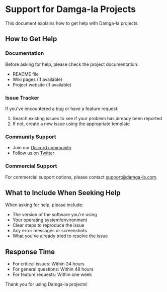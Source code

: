 # Support for Damga-la Projects

This document explains how to get help with Damga-la projects.

## How to Get Help

### Documentation

Before asking for help, please check the project documentation:

* README file
* Wiki pages (if available)
* Project website (if available)

### Issue Tracker

If you've encountered a bug or have a feature request:

1. Search existing issues to see if your problem has already been reported
2. If not, create a new issue using the appropriate template

### Community Support

* Join our [Discord community](https://discord.gg/damga-la)
* Follow us on [Twitter](https://twitter.com/damgala)

### Commercial Support

For commercial support options, please contact support@damga-la.com.

## What to Include When Seeking Help

When asking for help, please include:

* The version of the software you're using
* Your operating system/environment
* Clear steps to reproduce the issue
* Any error messages or screenshots
* What you've already tried to resolve the issue

## Response Time

* For critical issues: Within 24 hours
* For general questions: Within 48 hours
* For feature requests: Within one week

Thank you for using Damga-la projects!